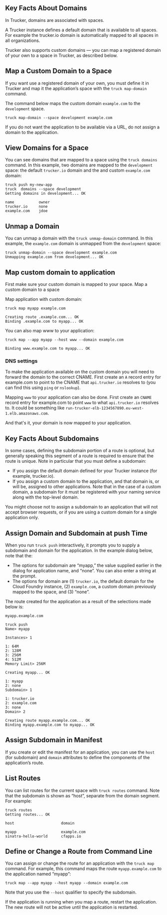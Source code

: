 ## Key Facts About Domains
In Trucker, domains are associated with spaces.

A Trucker instance defines a default domain that is available to all spaces. For example the trucker.io domain is automatically mapped to all spaces in all organizations.

Trucker also supports custom domains — you can map a registered domain of your own to a space in Trucker, as described below.

## Map a Custom Domain to a Space

If you want use a registered domain of your own, you must define it in Trucker and map it the application’s space with the `truck map-domain` command.

The command below maps the custom domain `example.com` to the `development` space.

```
truck map-domain --space development example.com
```

If you do not want the application to be available via a URL, do not assign a domain to the application.

## View Domains for a Space

You can see domains that are mapped to a space using the `truck domains` command. In this example, two domains are mapped to the `development` space: the default `trucker.io` domain and the and custom `example.com` domain:

```
truck push my-new-app
truck  domains --space development
Getting domains in development... OK

name           owner   
trucker.io     none    
example.com    jdoe
```

## Unmap a Domain

You can unmap a domain with the `truck unmap-domain` command. In this example, the `example.com` domain is unmapped from the `development` space:

```
truck unmap-domain --space development example.com
Unmapping example.com from development... OK
```

## Map custom domain to application

First make sure your custom domain is mapped to your space. 
Map a custom domain to a space

Map application with custom domain:

```
truck map myapp example.com

Creating route .example.com... OK
Binding .example.com to myapp... OK
```

You can also map www to your application:

```
truck map --app myapp --host www --domain example.com 

Binding www.example.com to myapp... OK
```

### DNS settings

To make the application available on the custom domain you will need to forward the domain to the correct CNAME. First create an `A` record entry for example.com to point to the CNAME that `api.trucker.io` resolves to (you can find this using `ping` or `nslookup`).

Mapping `www` to your application can also be done. First create an `CNAME` record entry for example.com to point `www` to what `api.trucker.io` resolves to. It could be something like `run-trucker-elb-1234567890.eu-west-1.elb.amazonaws.com`.

And that's it, your domain is now mapped to your application.

## Key Facts About Subdomains

In some cases, defining the subdomain portion of a route is optional, but generally speaking this segment of a route is required to ensure that the route is unique. 
Note in particular that you must define a subdomain:

* If you assign the default domain defined for your Trucker instance (for example, trucker.io).
* If you assign a custom domain to the application, and that domain is, or will be, assigned to other applications. Note that in the case of a custom domain, a subdomain for it must be registered with your naming service along with the top-level domain.

You might choose not to assign a subdomain to an application that will not accept browser requests, or if you are using a custom domain for a single application only.

## Assign Domain and Subdomain at push Time

When you run `truck push` interactively, it prompts you to supply a subdomain and domain for the application. In the example dialog below, note that the:

* The options for subdomain are “myapp,” the value supplied earlier in the dialog for application name, and “none”. You can also enter a string at the prompt.
* The options for domain are (1) `trucker.io`, the default domain for the Cloud Foundry instance, (2) `example.com`, a custom domain previously mapped to the space, and (3) “none”.

The route created for the application as a result of the selections made below is:

```
myapp.example.com
```

```
truck push
Name> myapp

Instances> 1

1: 64M
2: 128M
3: 256M
4: 512M
Memory Limit> 256M

Creating myapp... OK

1: myapp
2: none
Subdomain> 1     

1: trucker.io
2: example.com
3: none
Domain> 2

Creating route myapp.example.com... OK
Binding myapp.example.com to myapp... OK
```

## Assign Subdomain in Manifest
If you create or edit the manifest for an application, you can use the `host` (for subdomain) and `domain` attributes to define the components of the application’s route.

## List Routes
You can list routes for the current space with `truck routes` command. Note that the subdomain is shown as “host”, separate from the domain segment. For example:

```
truck routes
Getting routes... OK

host                     domain

myapp                    example.com 
sinatra-hello-world      cfapps.io
```

## Define or Change a Route from Command Line

You can assign or change the route for an application with the `truck map` command. For example, this command maps the route `myapp.example.com` to the application named “myapp”:

```
truck map --app myapp --host myapp --domain example.com 
```

Note that you use the `--host` qualifier to specify the subdomain.

If the application is running when you map a route, restart the application. The new route will not be active until the application is restarted.